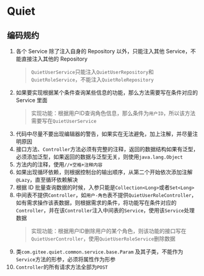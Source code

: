 # Quiet

## 编码规约

1. 各个 Service 除了注入自身的 Repository 以外，只能注入其他 Service，不能直接注入其他的 Repository
   > `QuietUserService`只能注入`QuietUserRepository`和`QuietRoleService`，不能注入`QuietRoleRepository`
2. 如果要实现根据某个条件查询某些信息的功能，那么方法需要写在条件对应的 Service 里面
   > 实现功能：根据用户ID查询角色信息，那么条件为`用户ID`，所以该方法需要写在`QuietUserService`
3. 代码中尽量不要出现编辑器的警告，如果实在无法避免，加上注解，并尽量注明原因
4. 接口方法、`Controller`方法必须有完整的注释，返回的数据结构如果有泛型，必须添加泛型，如果返回的数据与泛型无关，则使用`java.lang.Object`
5. 方法内的注释，使用`//+空格+注释内容`
6. 如果出现循环依赖，则根据控制台的输出顺序，从第二个开始依次添加注解`@Lazy`，直至循环依赖解决
7. 根据 ID 批量查询数据的时候，入参只能是`Collection<Long>`或者`Set<Long>`
8. 中间表不提供`Controller`，如`用户-角色`表不提供`QuietUserRoleController`，如有需求操作该表数据，则根据需求的条件，将功能写在条件对应的`Controller`，并在该`Controller`注入中间表的`Service`，使用该`Service`处理数据
   > 实现功能：根据用户ID删除用户的某个角色，则该功能的接口写在`QuietUserController`，使用`QuietUserRoleService`删除数据
9. 类`com.gitee.quiet.common.service.base.Param` 及其子类，不能作为`Service`方法的形参，必须将属性作为形参
10. `Controller`的所有请求方法全部为`POST`